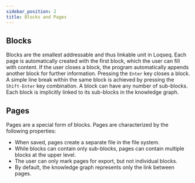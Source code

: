 ```yaml
---
sidebar_position: 2
title: Blocks and Pages
---
```

## Blocks

Blocks are the smallest addressable and thus linkable unit in Loqseq. Each page is automatically created with the first block, which the user can fill with content. If the user closes a block, the program automatically appends another block for further information. Pressing the `Enter` key closes a block. A simple line break within the same block is achieved by pressing the `Shift-Enter` key combination. A block can have any number of sub-blocks. Each block is implicitly linked to its sub-blocks in the knowledge graph.

## Pages

Pages are a special form of blocks. Pages are characterized by the following properties:

- When saved, pages create a separate file in the file system.
- While blocks can contain only sub-blocks, pages can contain multiple blocks at the upper level.
- The user can only mark pages for export, but not individual blocks.
- By default, the knowledge graph represents only the link between pages.
